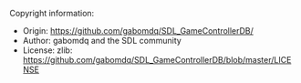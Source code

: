 Copyright information:
* Origin: https://github.com/gabomdq/SDL_GameControllerDB/
* Author: gabomdq and the SDL community
* License: zlib: https://github.com/gabomdq/SDL_GameControllerDB/blob/master/LICENSE

